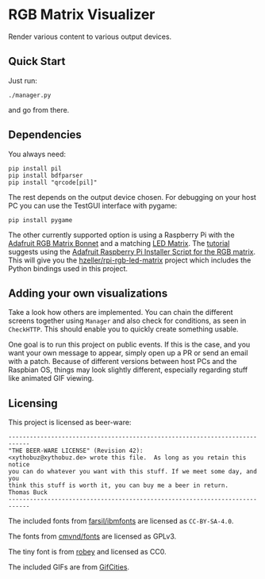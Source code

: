 # RGB Matrix Visualizer

Render various content to various output devices.

## Quick Start

Just run:

    ./manager.py

and go from there.

## Dependencies

You always need:

    pip install pil
    pip install bdfparser
    pip install "qrcode[pil]"

The rest depends on the output device chosen.
For debugging on your host PC you can use the TestGUI interface with pygame:

    pip install pygame

The other currently supported option is using a Raspberry Pi with the [Adafruit RGB Matrix Bonnet](https://shop.pimoroni.com/products/adafruit-rgb-matrix-bonnet-for-raspberry-pi?variant=2257849155594) and a matching [LED Matrix](https://shop.pimoroni.com/products/rgb-led-matrix-panel?variant=35962488650).
The [tutorial](https://learn.adafruit.com/adafruit-rgb-matrix-bonnet-for-raspberry-pi/driving-matrices) suggests using the [Adafruit Raspberry Pi Installer Script for the RGB matrix](https://github.com/adafruit/Raspberry-Pi-Installer-Scripts/blob/339cccfbdd8b503b53186176ff96bead9a13a2f5/rgb-matrix.sh).
This will give you the [hzeller/rpi-rgb-led-matrix](https://github.com/hzeller/rpi-rgb-led-matrix) project which includes the Python bindings used in this project.

## Adding your own visualizations

Take a look how others are implemented.
You can chain the different screens together using `Manager` and also check for conditions, as seen in `CheckHTTP`.
This should enable you to quickly create something usable.

One goal is to run this project on public events.
If this is the case, and you want your own message to appear, simply open up a PR or send an email with a patch.
Because of different versions between host PCs and the Raspbian OS, things may look slightly different, especially regarding stuff like animated GIF viewing.

## Licensing

This project is licensed as beer-ware:

    ----------------------------------------------------------------------------
    "THE BEER-WARE LICENSE" (Revision 42):
    <xythobuz@xythobuz.de> wrote this file.  As long as you retain this notice
    you can do whatever you want with this stuff. If we meet some day, and you
    think this stuff is worth it, you can buy me a beer in return.   Thomas Buck
    ----------------------------------------------------------------------------

The included fonts from [farsil/ibmfonts](https://github.com/farsil/ibmfonts) are licensed as `CC-BY-SA-4.0`.

The fonts from [cmvnd/fonts](https://github.com/cmvnd/fonts) are licensed as GPLv3.

The tiny font is from [robey](https://robey.lag.net/2010/01/23/tiny-monospace-font.html) and licensed as CC0.

The included GIFs are from [GifCities](https://gifcities.org/?q=32).
